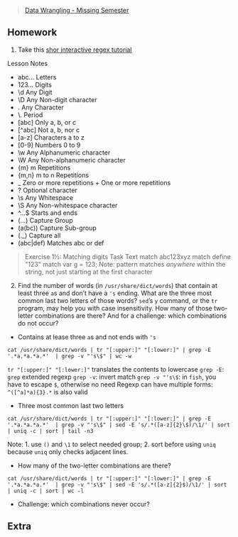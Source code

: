 > [Data Wrangling - Missing Semester](https://missing-semester-cn.github.io/2020/data-wrangling/)

## Homework

1. Take this [shor interactive regex tutorial](https://regexone.com)

Lesson Notes

- abc… Letters
- 123… Digits
- \d Any Digit
- \D Any Non-digit character
- . Any Character
- \\. Period
- [abc] Only a, b, or c
- [^abc] Not a, b, nor c
- [a-z] Characters a to z
- [0-9] Numbers 0 to 9
- \w Any Alphanumeric character
- \W Any Non-alphanumeric character
- {m} m Repetitions
- {m,n} m to n Repetitions
- \_ Zero or more repetitions + One or more repetitions
- ? Optional character
- \s Any Whitespace
- \S Any Non-whitespace character
- ^…$ Starts and ends
- (…) Capture Group
- (a(bc)) Capture Sub-group
- (.\_) Capture all
- (abc|def) Matches abc or def

> Exercise 1½: Matching digits
> Task Text
> match abc123xyz
> match define "123"
> match var g = 123;
> Note: pattern matches _anywhere_ within the string, not just starting at the first character

2. Find the number of words (in `/usr/share/dict/words`) that contain at least three `a`s and don’t have a `'s` ending. What are the three most common last two letters of those words? `sed`’s `y` command, or the `tr` program, may help you with case insensitivity. How many of those two-letter combinations are there? And for a challenge: which combinations do not occur?

- Contains at lease three `a`s and not ends with `'s`

```terminal
cat /usr/share/dict/words | tr "[:upper:]" "[:lower:]" | grep -E '.*a.*a.*a.*'  | grep -v "'s\$" | wc -w
```

`tr "[:upper:]" "[:lower:]"` translates the contents to lowercase
`grep -E`: `grep` extended regexp
`grep -v`: invert match
`grep -v "'s\$`: in `fish`, you have to escape `$`, otherwise no need
Regexp can have multiple forms: `^([^a]*a){3}.*` is also valid

- Three most common last two letters

```terminal
cat /usr/share/dict/words | tr "[:upper:]" "[:lower:]" | grep -E '.*a.*a.*a.*'  | grep -v "'s\$" | sed -E 's/.*([a-z]{2}\$)/\1/' | sort | uniq -c | sort | tail -n3
```

Note: 1. use `()` and `\1` to select needed group; 2. sort before using `uniq` because `uniq` only checks adjacent lines.

- How many of the two-letter combinations are there?

```terminal
cat /usr/share/dict/words | tr "[:upper:]" "[:lower:]" | grep -E '.*a.*a.*a.*'  | grep -v "'s\$" | sed -E 's/.*([a-z]{2}$)/\1/' | sort | uniq -c | sort | wc -l
```

- Challenge: which combinations never occur?

## Extra
